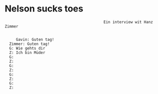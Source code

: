 # Nelson sucks toes 
                                                Ein interview wit Hanz Zimmer


         Gavin: Guten tag!
      Zimmer: Guten tag!
      G: Wie gehts dir
      Z: Ich bin Müder
      G: 
      Z:
      G:
      Z:
      G:
      Z:
      G:
      Z:
        
